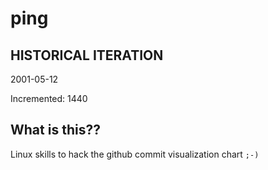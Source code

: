 # ping

## HISTORICAL ITERATION
2001-05-12

Incremented: 1440

## What is this?? 
Linux skills to hack the github commit visualization chart `;-)`
